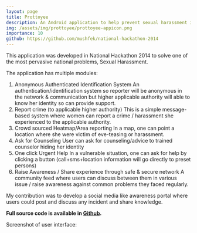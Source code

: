 ```yaml
---
layout: page
title: Prottoyee
description: An Android application to help prevent sexual harassment in Bangladesh
img: /assets/img/prottoyee/prottoyee-appicon.png
importance: 10
github: https://github.com/mushfek/national-hackathon-2014
---
```


This application was developed in National Hackathon 2014 to solve one of the most pervasive national problems, Sexual Harassment.

The application has multiple modules:
1. Anonymous Authenticated Identification System
An authentication/identification system so reporter will be anonymous in the network & communication but higher applicable authority will able to know her identity so can provide support.
2. Report crime (to applicable higher authority)
This is a simple message-based system where women can report a crime / harassment she experienced to the applicable authority.
3. Crowd sourced Heatmap/Area reporting
In a map, one can point a location where she were victim of eve-teasing or harassment.
4. Ask for Counseling
User can ask for counseling/advice to trained counselor hiding her identity
5. One click Urgent Help
In a vulnerable situation, one can ask for help by clicking a button (call+sms+location information will go directly to preset persons) 
6. Raise Awareness / Share experience through safe & secure network
A community feed where users can discuss between them in various issue / raise awareness against common problems they faced regularly.

My contribution was to develop a social media like awareness portal where users could post and discuss any incident and share knowledge. 

<strong>Full source code is available in [Github](https://github.com/mushfek/national-hackathon-2014).</strong>

Screenshot of user interface:
<div class="row">
    <div class="col-sm mt-3 mt-md-0">
        <img class="img-fluid rounded z-depth-1" src="{{ '/assets/img/prottoyee/1splash_page-18.png' | relative_url }}" alt="" title="example image"/>
    </div>
    <div class="col-sm mt-3 mt-md-0">
        <img class="img-fluid rounded z-depth-1" src="{{ '/assets/img/prottoyee/2login_page-01.png' | relative_url }}" alt="" title="example image"/>
    </div>
    <div class="col-sm mt-3 mt-md-0">
        <img class="img-fluid rounded z-depth-1" src="{{ '/assets/img/prottoyee/3features.png' | relative_url }}" alt="" title="example image"/>
    </div>
    <div class="col-sm mt-3 mt-md-0">
        <img class="img-fluid rounded z-depth-1" src="{{ '/assets/img/prottoyee/4emergency_help-07.png' | relative_url }}" alt="" title="example image"/>
    </div>
</div>

<div class="row">
    <div class="col-sm mt-3 mt-md-0">
        <img class="img-fluid rounded z-depth-1" src="{{ '/assets/img/prottoyee/5crime_report.png' | relative_url }}" alt="" title="example image"/>
    </div>
    <div class="col-sm mt-3 mt-md-0">
        <img class="img-fluid rounded z-depth-1" src="{{ '/assets/img/prottoyee/6crime_report.png' | relative_url }}" alt="" title="example image"/>
    </div>
    <div class="col-sm mt-3 mt-md-0">
        <img class="img-fluid rounded z-depth-1" src="{{ '/assets/img/prottoyee/7counselling.png' | relative_url }}" alt="" title="example image"/>
    </div>
    <div class="col-sm mt-3 mt-md-0">
        <img class="img-fluid rounded z-depth-1" src="{{ '/assets/img/prottoyee/8counselling.png' | relative_url }}" alt="" title="example image"/>
    </div>
</div>

<div class="row">
    <div class="col-sm mt-3 mt-md-0">
        <img class="img-fluid rounded z-depth-1" src="{{ '/assets/img/prottoyee/9heat-map.png' | relative_url }}" alt="" title="example image"/>
    </div>
    <div class="col-sm mt-3 mt-md-0">
        <img class="img-fluid rounded z-depth-1" src="{{ '/assets/img/prottoyee/10heat-map.png' | relative_url }}" alt="" title="example image"/>
    </div>
</div>
